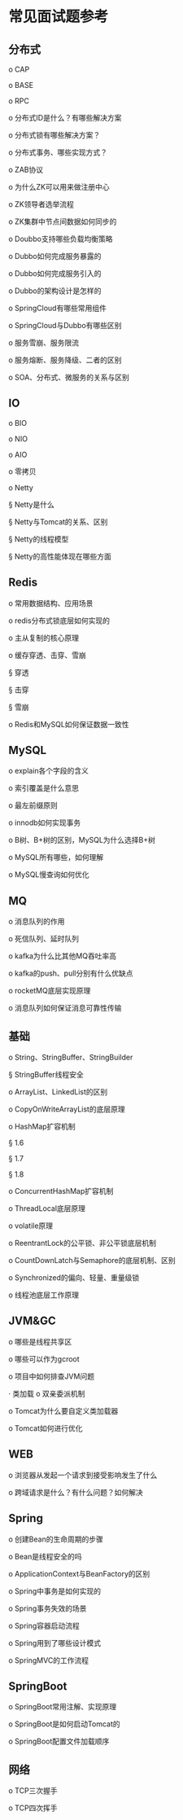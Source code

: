 # 常见面试题参考

## 分布式

o CAP

o BASE

o RPC

o 分布式ID是什么？有哪些解决方案

o 分布式锁有哪些解决方案？

o 分布式事务、哪些实现方式？

o ZAB协议

o 为什么ZK可以用来做注册中心

o ZK领导者选举流程

o ZK集群中节点间数据如何同步的

o Doubbo支持哪些负载均衡策略

o Dubbo如何完成服务暴露的

o Dubbo如何完成服务引入的

o Dubbo的架构设计是怎样的

o SpringCloud有哪些常用组件

o SpringCloud与Dubbo有哪些区别

o 服务雪崩、服务限流

o 服务熔断、服务降级、二者的区别

o SOA、分布式、微服务的关系与区别

## IO
o BIO

o NIO

o AIO

o 零拷贝

o Netty

§ Netty是什么

§ Netty与Tomcat的关系、区别

§ Netty的线程模型

§ Netty的高性能体现在哪些方面

## Redis
o 常用数据结构、应用场景

o redis分布式锁底层如何实现的

o 主从复制的核心原理

o 缓存穿透、击穿、雪崩

§ 穿透

§ 击穿

§ 雪崩

o Redis和MySQL如何保证数据一致性

## MySQL
o explain各个字段的含义

o 索引覆盖是什么意思

o 最左前缀原则

o innodb如何实现事务

o B树、B+树的区别，MySQL为什么选择B+树

o MySQL所有哪些，如何理解

o MySQL慢查询如何优化

## MQ
o 消息队列的作用

o 死信队列、延时队列

o kafka为什么比其他MQ吞吐率高

o kafka的push、pull分别有什么优缺点

o rocketMQ底层实现原理

o 消息队列如何保证消息可靠性传输

## 基础
o String、StringBuffer、StringBuilder

§ StringBuffer线程安全

o ArrayList、LinkedList的区别

o CopyOnWriteArrayList的底层原理

o HashMap扩容机制

§ 1.6

§ 1.7

§ 1.8

o ConcurrentHashMap扩容机制

o ThreadLocal底层原理

o volatile原理

o ReentrantLock的公平锁、非公平锁底层机制

o CountDownLatch与Semaphore的底层机制、区别

o Synchronized的偏向、轻量、重量级锁

o 线程池底层工作原理

## JVM&GC
o 哪些是线程共享区

o 哪些可以作为gcroot

o 项目中如何排查JVM问题

· 类加载
o 双亲委派机制

o Tomcat为什么要自定义类加载器

o Tomcat如何进行优化

## WEB
o 浏览器从发起一个请求到接受影响发生了什么

o 跨域请求是什么？有什么问题？如何解决

## Spring
o 创建Bean的生命周期的步骤

o Bean是线程安全的吗

o ApplicationContext与BeanFactory的区别

o Spring中事务是如何实现的

o Spring事务失效的场景

o Spring容器启动流程

o Spring用到了哪些设计模式

o SpringMVC的工作流程

## SpringBoot
o SpringBoot常用注解、实现原理

o SpringBoot是如何启动Tomcat的

o SpringBoot配置文件加载顺序

## 网络
o TCP三次握手

o TCP四次挥手



